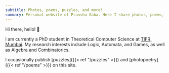 ```yaml
---
subtitle: Photos, poems, puzzles, and more!
summary: Personal website of Pranshu Gaba. Here I share photos, poems, puzzles, and more!
---
```


Hi there, hello! :wave:

I am currently a PhD student in Theoretical Computer Science at [TIFR, Mumbai](https://www.tifr.res.in). 
My research interests include Logic, Automata, and Games, as well as Algebra and Combinatorics.

I occasionally publish 
[puzzles]({{< ref "/puzzles" >}}) 
and [photopoetry]({{< ref "/poems" >}})
on this site.